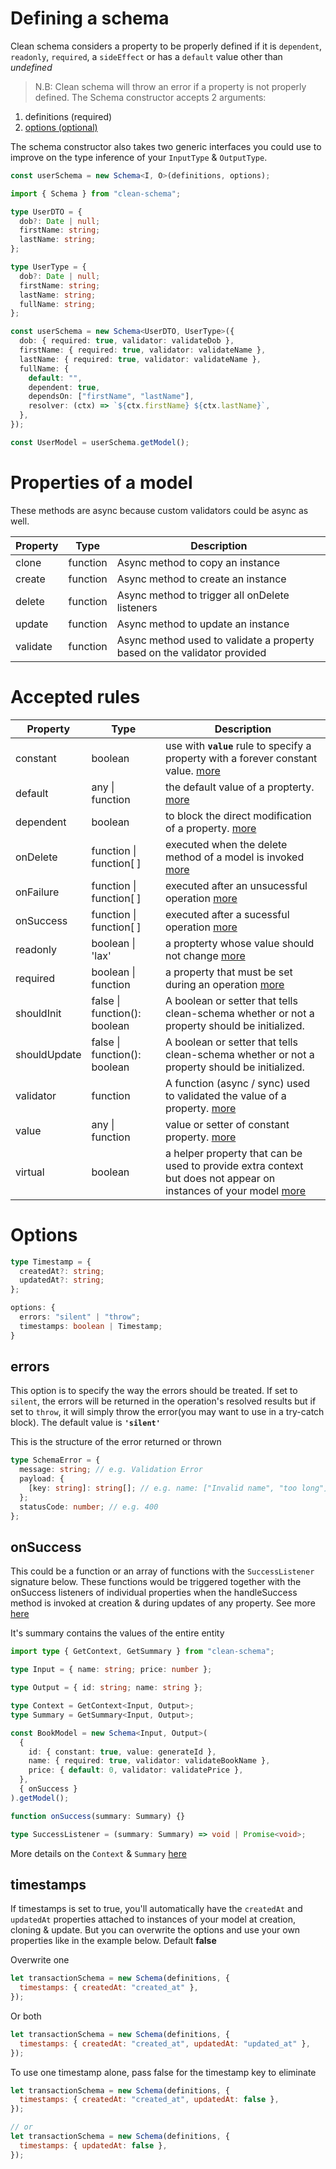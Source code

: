 # Defining a schema

Clean schema considers a property to be properly defined if it is `dependent`, `readonly`, `required`, a `sideEffect` or has a `default` value other than _undefined_

> N.B: Clean schema will throw an error if a property is not properly defined.
> The Schema constructor accepts 2 arguments:

1. definitions (required)
1. [options (optional)](#options)

The schema constructor also takes two generic interfaces you could use to improve on the type inference of your `InputType` & `OutputType`.

```ts
const userSchema = new Schema<I, O>(definitions, options);
```

```ts
import { Schema } from "clean-schema";

type UserDTO = {
  dob?: Date | null;
  firstName: string;
  lastName: string;
};

type UserType = {
  dob?: Date | null;
  firstName: string;
  lastName: string;
  fullName: string;
};

const userSchema = new Schema<UserDTO, UserType>({
  dob: { required: true, validator: validateDob },
  firstName: { required: true, validator: validateName },
  lastName: { required: true, validator: validateName },
  fullName: {
    default: "",
    dependent: true,
    dependsOn: ["firstName", "lastName"],
    resolver: (ctx) => `${ctx.firstName} ${ctx.lastName}`,
  },
});

const UserModel = userSchema.getModel();
```

# Properties of a model

These methods are async because custom validators could be async as well.

| Property | Type     | Description                                                              |
| -------- | -------- | ------------------------------------------------------------------------ |
| clone    | function | Async method to copy an instance                                         |
| create   | function | Async method to create an instance                                       |
| delete   | function | Async method to trigger all onDelete listeners                           |
| update   | function | Async method to update an instance                                       |
| validate | function | Async method used to validate a property based on the validator provided |

# Accepted rules

| Property     | Type                         | Description                                                                                                                                               |
| ------------ | ---------------------------- | --------------------------------------------------------------------------------------------------------------------------------------------------------- |
| constant     | boolean                      | use with **`value`** rule to specify a property with a forever constant value. [more](../../../v3.0.0/schema/definition/constants.md#constant-properties) |
| default      | any \| function              | the default value of a propterty. [more](../../../v3.0.0/schema/definition/defaults.md#default-values)                                                    |
| dependent    | boolean                      | to block the direct modification of a property. [more](./dependents.md#dependent-properties)                                                              |
| onDelete     | function \| function[ ]      | executed when the delete method of a model is invoked [more](./life-cycles.md#ondelete)                                                                   |
| onFailure    | function \| function[ ]      | executed after an unsucessful operation [more](./life-cycles.md#onfailure)                                                                                |
| onSuccess    | function \| function[ ]      | executed after a sucessful operation [more](./life-cycles.md#onsuccess)                                                                                   |
| readonly     | boolean \| 'lax'             | a propterty whose value should not change [more](../../../v3.0.0/schema/definition/readonly.md#readonly-properties)                                       |
| required     | boolean \| function          | a property that must be set during an operation [more](./required.md#required-properties)                                                                 |
| shouldInit   | false \| function(): boolean | A boolean or setter that tells clean-schema whether or not a property should be initialized.                                                              |
| shouldUpdate | false \| function(): boolean | A boolean or setter that tells clean-schema whether or not a property should be initialized.                                                              |
| validator    | function                     | A function (async / sync) used to validated the value of a property. [more](../../../v1.4.6/validate/index.md#validators)                                 |
| value        | any \| function              | value or setter of constant property. [more](../../../v3.0.0/schema/definition/constants.md#constant-properties`)                                         |
| virtual      | boolean                      | a helper property that can be used to provide extra context but does not appear on instances of your model [more](./virtuals.md#virtual-properties)       |

# Options

```ts
type Timestamp = {
  createdAt?: string;
  updatedAt?: string;
};

options: {
  errors: "silent" | "throw";
  timestamps: boolean | Timestamp;
}
```

## errors

This option is to specify the way the errors should be treated. If set to `silent`, the errors will be returned in the operation's resolved results but if set to `throw`, it will simply throw the error(you may want to use in a try-catch block). The default value is **`'silent'`**

This is the structure of the error returned or thrown

```ts
type SchemaError = {
  message: string; // e.g. Validation Error
  payload: {
    [key: string]: string[]; // e.g. name: ["Invalid name", "too long"]
  };
  statusCode: number; // e.g. 400
};
```

## onSuccess

This could be a function or an array of functions with the `SuccessListener` signature below. These functions would be triggered together with the onSuccess listeners of individual properties when the handleSuccess method is invoked at creation & during updates of any property. See more [here](./life-cycles.md#onsuccess)

It's summary contains the values of the entire entity

```ts
import type { GetContext, GetSummary } from "clean-schema";

type Input = { name: string; price: number };

type Output = { id: string; name: string };

type Context = GetContext<Input, Output>;
type Summary = GetSummary<Input, Output>;

const BookModel = new Schema<Input, Output>(
  {
    id: { constant: true, value: generateId },
    name: { required: true, validator: validateBookName },
    price: { default: 0, validator: validatePrice },
  },
  { onSuccess }
).getModel();

function onSuccess(summary: Summary) {}

type SuccessListener = (summary: Summary) => void | Promise<void>;
```

More details on the `Context` & `Summary` [here](./life-cycles.md#the-operation-context)

## timestamps

If timestamps is set to true, you'll automatically have the `createdAt` and `updatedAt` properties attached to instances of your model at creation, cloning & update. But you can overwrite the options and use your own properties like in the example below. Default **false**

Overwrite one

```js
let transactionSchema = new Schema(definitions, {
  timestamps: { createdAt: "created_at" },
});
```

Or both

```js
let transactionSchema = new Schema(definitions, {
  timestamps: { createdAt: "created_at", updatedAt: "updated_at" },
});
```

To use one timestamp alone, pass false for the timestamp key to eliminate

```js
let transactionSchema = new Schema(definitions, {
  timestamps: { createdAt: "created_at", updatedAt: false },
});

// or
let transactionSchema = new Schema(definitions, {
  timestamps: { updatedAt: false },
});
```
